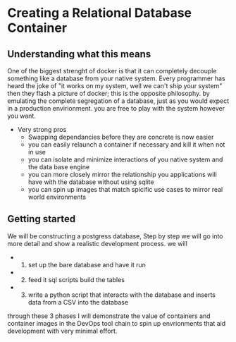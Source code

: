 # Creating a Relational Database Container
## Understanding what this means
One of the biggest strenght of docker is that it can completely decouple something like a database from your native system. Every programmer has heard the joke of "it works on my system, well we can't ship your system" then they flash a picture of docker; this is the opposite philosophy. by emulating the complete segregation of a database, just as you would expect in a production envirionment. you are free to play with the system however you want.
+ Very strong pros
    + Swapping dependancies before they are concrete is now easier
    + you can easily relaunch a container if necessary and kill it when not in use
    + you can isolate and minimize interactions of you native system and the data base engine
    + you can more closely mirror the relationship you applications will have with the database without using sqlite
    + you can spin up images that match spicific use cases to mirror real world environments
## Getting started
We will be constructing a postgress database, Step by step we will go into more detail and show a realistic development process. we will
+ 1) set up the bare database and have it run
+ 2) feed it sql scripts build the tables
+ 3) write a python script that interacts with the database and inserts data from a CSV into the database

through these 3 phases I will demonstrate the value of containers and container images in the DevOps tool chain to spin up envrionments that aid development with very minimal effort. 